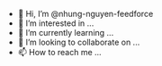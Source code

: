 - 👋 Hi, I’m @nhung-nguyen-feedforce
- 👀 I’m interested in ...
- 🌱 I’m currently learning ...
- 💞️ I’m looking to collaborate on ...
- 📫 How to reach me ...

<!---
nhung-nguyen-feedforce/nhung-nguyen-feedforce is a ✨ special ✨ repository because its `README.md` (this file) appears on your GitHub profile.
You can click the Preview link to take a look at your changes.
--->
